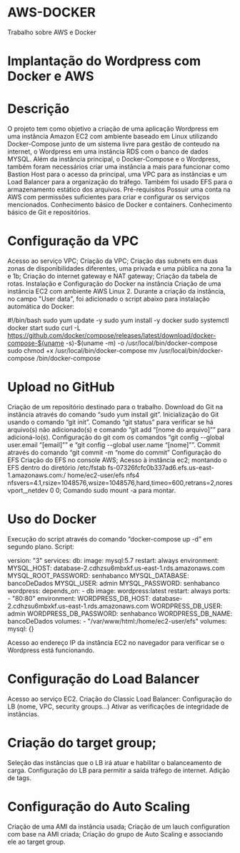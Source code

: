 # AWS-DOCKER
Trabalho sobre AWS e Docker
# Implantação do Wordpress com Docker e AWS
# Descrição
O projeto tem como objetivo a criação de uma aplicação Wordpress em uma instância Amazon EC2 com ambiente baseado em Linux utilizando Docker-Compose junto de um sistema livre para gestão de conteudo na internet, o Wordpress em uma instância RDS com o banco de dados MYSQL. Além da instância principal, o Docker-Compose e o Wordpress, também foram necessários criar uma instância a mais para funcionar como Bastion Host para o acesso da principal, uma VPC para as instâncias e um Load Balancer para a organização do tráfego. Também foi usado EFS para o armazenamento estático dos arquivos.
Pré-requisitos
Possuir uma conta na AWS com permissões suficientes para criar e configurar os serviços mencionados.
Conhecimento básico de Docker e containers.
Conhecimento básico de Git e repositórios.

# Configuração da VPC
Acesso ao serviço VPC;
Criação da VPC;
Criação das subnets em duas zonas de disponibilidades diferentes, uma privada e uma pública na zona 1a e 1b;
Criação do internet gateway e NAT gateway;
Criação da tabela de rotas.
Instalação e Configuração do Docker na instância
Criação de uma instância EC2 com ambiente AWS Linux 2.
Durante a criação da instância, no campo "User data", foi adicionado o script abaixo para instalação automática do Docker:

#!/bin/bash
sudo yum update -y
sudo yum install -y docker
sudo systemctl  docker start
sudo curl -L https://github.com/docker/compose/releases/latest/download/docker-compose-$(uname -s)-$(uname -m) -o /usr/local/bin/docker-compose
sudo chmod +x /usr/local/bin/docker-compose
mv /usr/local/bin/docker-compose /bin/docker-compose

# Upload no GitHub
Criação de um repositório destinado para o trabalho.
Download do Git na instância através do comando “sudo yum install git”.
Inicialização do Git usando o comando “git init”.
Comando “git status” para verificar se há arquivo(s) não adicionado(s) e comando “git add “[nome do arquivo]”” para adicioná-lo(s).
Configuração do git com os comandos “git config --global user.email “[email]”” e “git config --global user.name “[nome]””.
Commit através do comando “git commit -m “nome do commit”
Configuração do EFS
Criação do EFS  no console AWS;
Acesso à instância ec2;
montando o EFS dentro do diretório /etc/fstab fs-07326fcfc0b337ad6.efs.us-east-1.amazonaws.com:/ home/ec2-user/efs nfs4 nfsvers=4.1,rsize=1048576,wsize=1048576,hard,timeo=600,retrans=2,noresvport,_netdev 0 0;
Comando sudo mount -a para montar.

# Uso do Docker
Execução do script através do comando “docker-compose up -d” em segundo plano.
Script:



version: "3"
services:
  db:
    image: mysql:5.7
    restart: always
    environment:
      MYSQL_HOST: database-2.cdhzsu6mbxkf.us-east-1.rds.amazonaws.com
      MYSQL_ROOT_PASSWORD: senhabanco
      MYSQL_DATABASE: bancoDeDados
      MYSQL_USER: admin
      MYSQL_PASSWORD: senhabanco
  wordpress:
    depends_on:
      - db
    image: wordpress:latest
    restart: always
    ports:
      - "80:80"
    environment:
      WORDPRESS_DB_HOST: database-2.cdhzsu6mbxkf.us-east-1.rds.amazonaws.com
      WORDPRESS_DB_USER: admin
      WORDPRESS_DB_PASSWORD: senhabanco
      WORDPRESS_DB_NAME: bancoDeDados
    volumes:
      - "/var/www/html:/home/ec2-user/efs"
volumes:
  mysql: {}

Acesso ao endereço IP da instância EC2 no navegador para verificar se o Wordpress está funcionando.

# Configuração do Load Balancer
Acesso ao serviço EC2.
Criação do Classic Load Balancer:
Configuração do LB (nome, VPC, security groups...)
Ativar as verificações de integridade de instâncias.
# Criação do target group;
Seleção das instâncias que o LB irá atuar e habilitar o balanceamento de carga.
Configuração do LB para permitir a saída tráfego de internet.
Adição de tags.
# Configuração do Auto Scaling
Criação de uma AMI da instância usada;
Criação de um lauch configuration com base na AMI criada;
Criação do grupo de Auto Scaling e associando ele ao target group.
